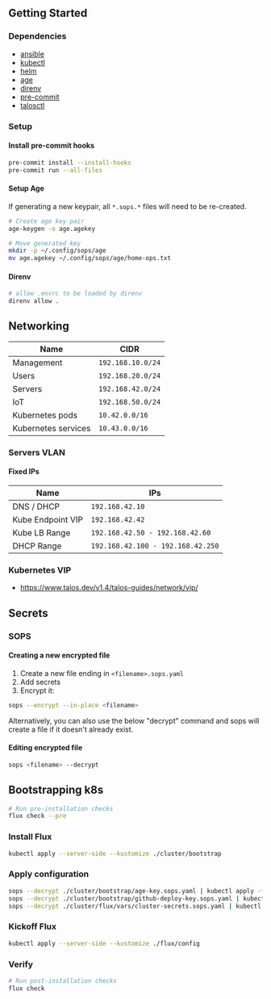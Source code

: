 ## Getting Started

### Dependencies

- [ansible](https://www.ansible.com/)
- [kubectl](https://kubernetes.io/docs/tasks/tools/)
- [helm](https://helm.sh/docs/intro/install/)
- [age](https://github.com/FiloSottile/age)
- [direnv](https://github.com/direnv/direnv)
- [pre-commit](https://github.com/pre-commit/pre-commit)
- [talosctl](https://www.talos.dev/latest/introduction/quickstart/)

### Setup

#### Install pre-commit hooks

```bash
pre-commit install --install-hooks
pre-commit run --all-files
```

#### Setup Age

If generating a new keypair, all `*.sops.*` files will need to be re-created.

```bash
# Create age key pair
age-keygen -o age.agekey
```

```bash
# Move generated key
mkdir -p ~/.config/sops/age
mv age.agekey ~/.config/sops/age/home-ops.txt
```

#### Direnv

```bash
# allow .envrc to be loaded by direnv
direnv allow .
```

## Networking

| Name                | CIDR              |
| ------------------- | ----------------- |
| Management          | `192.168.10.0/24` |
| Users               | `192.168.20.0/24` |
| Servers             | `192.168.42.0/24` |
| IoT                 | `192.168.50.0/24` |
| Kubernetes pods     | `10.42.0.0/16`    |
| Kubernetes services | `10.43.0.0/16`    |

### Servers VLAN

#### Fixed IPs

| Name              | IPs                               |
| ----------------- | --------------------------------- |
| DNS / DHCP        | `192.168.42.10`                   |
| Kube Endpoint VIP | `192.168.42.42`                   |
| Kube LB Range     | `192.168.42.50 - 192.168.42.60`   |
| DHCP Range        | `192.168.42.100 - 192.168.42.250` |

### Kubernetes VIP

- https://www.talos.dev/v1.4/talos-guides/network/vip/

## Secrets

### SOPS

#### Creating a new encrypted file

1. Create a new file ending in `<filename>.sops.yaml`
2. Add secrets
3. Encrypt it:

```bash
sops --encrypt --in-place <filename>
```

Alternatively, you can also use the below "decrypt" command and sops will create a file if it doesn't already exist.

#### Editing encrypted file

```bash
sops <filename> --decrypt
```

## Bootstrapping k8s

```bash
# Run pre-installation checks
flux check --pre
```

### Install Flux

```bash
kubectl apply --server-side --kustomize ./cluster/bootstrap
```

### Apply configuration

```bash
sops --decrypt ./cluster/bootstrap/age-key.sops.yaml | kubectl apply -f -
sops --decrypt ./cluster/bootstrap/github-deploy-key.sops.yaml | kubectl apply -f -
sops --decrypt ./cluster/flux/vars/cluster-secrets.sops.yaml | kubectl apply -f -
```

### Kickoff Flux

```bash
kubectl apply --server-side --kustomize ./flux/config
```

### Verify

```bash
# Run post-installation checks
flux check
```
